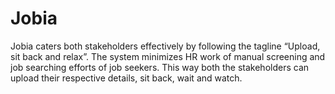 # Jobia
Jobia caters both stakeholders effectively by following the tagline “Upload, sit back and relax”. The system minimizes HR work of manual screening and job searching efforts of job seekers. This way both the stakeholders can upload their respective details, sit back, wait and watch.
